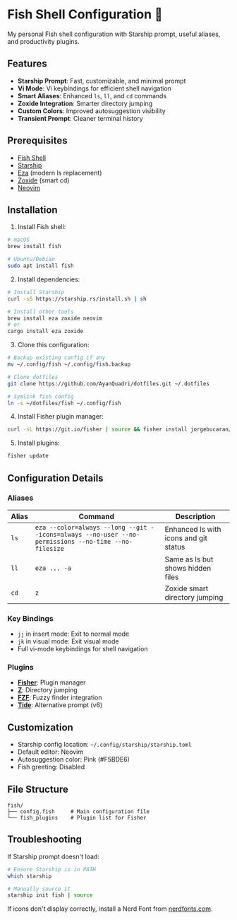 # Fish Shell Configuration 🐠

My personal Fish shell configuration with Starship prompt, useful aliases, and productivity plugins.

## Features

- **Starship Prompt**: Fast, customizable, and minimal prompt
- **Vi Mode**: Vi keybindings for efficient shell navigation
- **Smart Aliases**: Enhanced `ls`, `ll`, and `cd` commands
- **Zoxide Integration**: Smarter directory jumping
- **Custom Colors**: Improved autosuggestion visibility
- **Transient Prompt**: Cleaner terminal history

## Prerequisites

- [Fish Shell](https://fishshell.com/)
- [Starship](https://starship.rs/)
- [Eza](https://github.com/eza-community/eza) (modern ls replacement)
- [Zoxide](https://github.com/ajeetdsouza/zoxide) (smart cd)
- [Neovim](https://neovim.io/)

## Installation

1. Install Fish shell:
```bash
# macOS
brew install fish

# Ubuntu/Debian
sudo apt install fish
```

2. Install dependencies:
```bash
# Install Starship
curl -sS https://starship.rs/install.sh | sh

# Install other tools
brew install eza zoxide neovim
# or
cargo install eza zoxide
```

3. Clone this configuration:
```bash
# Backup existing config if any
mv ~/.config/fish ~/.config/fish.backup

# Clone dotfiles
git clone https://github.com/AyanQuadri/dotfiles.git ~/.dotfiles

# Symlink fish config
ln -s ~/dotfiles/fish ~/.config/fish
```

4. Install Fisher plugin manager:
```bash
curl -sL https://git.io/fisher | source && fisher install jorgebucaran/fisher
```

5. Install plugins:
```bash
fisher update
```

## Configuration Details

### Aliases

| Alias | Command | Description |
|-------|---------|-------------|
| `ls` | `eza --color=always --long --git --icons=always --no-user --no-permissions --no-time --no-filesize` | Enhanced ls with icons and git status |
| `ll` | `eza ... -a` | Same as ls but shows hidden files |
| `cd` | `z` | Zoxide smart directory jumping |

### Key Bindings

- `jj` in insert mode: Exit to normal mode
- `jk` in visual mode: Exit visual mode
- Full vi-mode keybindings for shell navigation

### Plugins

- **[Fisher](https://github.com/jorgebucaran/fisher)**: Plugin manager
- **[Z](https://github.com/jethrokuan/z)**: Directory jumping
- **[FZF](https://github.com/patrickf1/fzf.fish)**: Fuzzy finder integration
- **[Tide](https://github.com/IlanCosman/tide)**: Alternative prompt (v6)

## Customization

- Starship config location: `~/.config/starship/starship.toml`
- Default editor: Neovim
- Autosuggestion color: Pink (#F5BDE6)
- Fish greeting: Disabled

## File Structure

```
fish/
├── config.fish     # Main configuration file
└── fish_plugins    # Plugin list for Fisher
```

## Troubleshooting

If Starship prompt doesn't load:
```bash
# Ensure Starship is in PATH
which starship

# Manually source it
starship init fish | source
```

If icons don't display correctly, install a Nerd Font from [nerdfonts.com](https://www.nerdfonts.com/).
